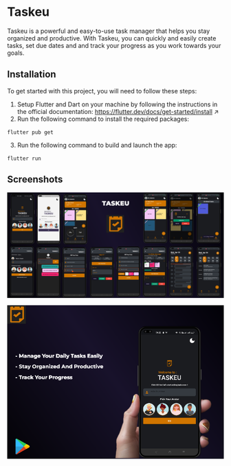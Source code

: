 # Taskeu

Taskeu is a powerful and easy-to-use task manager that helps you stay organized and productive. With Taskeu, you can quickly and easily create tasks, set due dates and and track your progress as you work towards your goals.

## Installation
To get started with this project, you will need to follow these steps:

1. Setup Flutter and Dart on your machine by following the instructions in the official documentation: https://flutter.dev/docs/get-started/install ↗
2. Run the following command to install the required packages:
 ```
flutter pub get
```
3. Run the following command to build and launch the app:
```
flutter run
```
## Screenshots

![Home_screen_gif 1](screenshots/Play_Store1024X500.png)

![Home_screen_gif 1](screenshots/Upwork_main.png)

